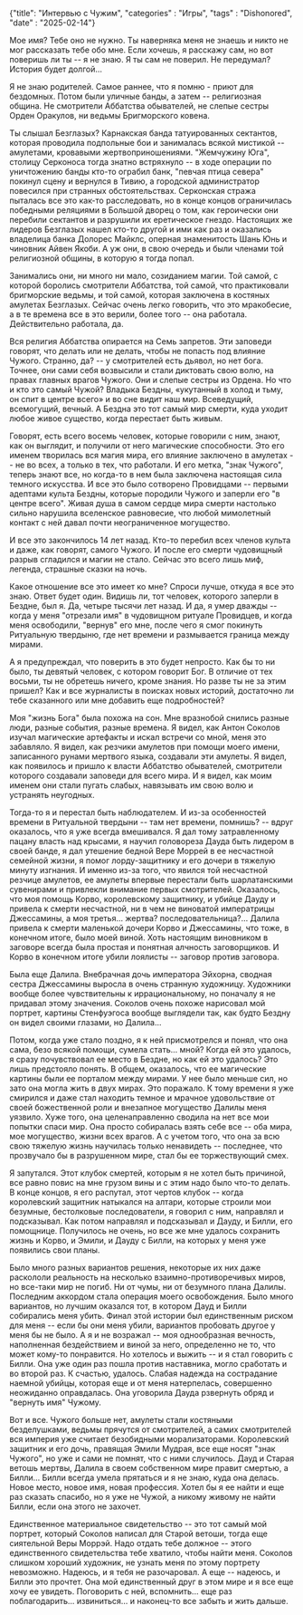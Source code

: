 {"title": "Интервью с Чужим", "categories" : "Игры", "tags" : "Dishonored", "date" : "2025-02-14"}

Мое имя? Тебе оно не нужно. Ты наверняка меня не знаешь и никто не мог рассказать тебе обо мне. Если хочешь, я расскажу сам, но вот поверишь ли ты -- я не знаю. Я ты сам не поверил. Не передумал? История будет долгой...

Я не знаю родителей. Самое раннее, что я помню - приют для бездомных. Потом были уличные банды, а затем -- религиозная община. Не смотрители Аббатства обывателей, не слепые сестры Орден Оракулов, ни ведьмы Бригморского ковена. 

Ты слышал Безглазых? Карнакская банда татуированных сектантов, которая проводила подпольные бои и занималась всякой мистикой -- амулетами, кровавыми жертвоприношениями. "Жемчужину Юга", столицу Серконоса тогда знатно встряхнуло -- в ходе операции по уничтожению банды кто-то ограбил банк, "певчая птица севера" покинул сцену и вернулся в Тивию, а городской администратор повесился при странных обстоятельствах. Серконская стража пыталась все это как-то расследовать, но в конце концов ограничилась победными реляциями в Большой дворец о том, как героически они перебили сектантов и разрушили их еретическое гнездо. Настоящих же лидеров Безглазых нашел кто-то другой и ими как раз и оказались владелица банка Долорес Майклс, оперная знаменитость Шань Юнь и чиновник Айвен Якоби. А уж они, в свою очередь и были членами той религиозной общины, в которую я тогда попал.

Занимались они, ни много ни мало, созиданием магии. Той самой, с которой боролись смотрители Аббатства, той самой, что практиковали бригморские ведьмы, и той самой, которая заключена в костяных амулетах Безглазых. Сейчас очень легко говорить, что это мракобесие, а в те времена все в это верили, более того -- она работала. Действительно работала, да.

Вся религия Аббатства опирается на Семь запретов. Эти заповеди говорят, что делать или не делать, чтобы не попасть под влияние Чужого. Странно, да? -- у смотрителей есть дьявол, но нет бога. Точнее, они сами себя возвысили и стали диктовать свою волю, на правах главных врагов Чужого. Они и слепые сестры из Ордена. Но что и кто это самый Чужой? Владыка Бездны, «укутанный в холод и тьму, он спит в центре всего» и во сне видит наш мир. Всеведущий, всемогущий, вечный. А Бездна это тот самый мир смерти, куда уходит любое живое существо, когда перестает быть живым.

Говорят, есть всего восемь человек, которые говорили с ним, знают, как он выглядит, и получили от него магические способности. Это его именем творилась вся магия мира, его влияние заключено в амулетах -- не во всех, а только в тех, что работали. И его метка, "знак Чужого", теперь знают все, но когда-то в нем была заключена настоящая сила темного искусства. И все это было сотворено Провидцами -- первыми адептами культа Бездны, которые породили Чужого и заперли его "в центре всего". Живая душа в самом сердце мира смерти настолько сильно нарушила вселенское равновесие, что любой мимолетный контакт с ней давал почти неограниченное могущество.

И все это закончилось 14 лет назад. Кто-то перебил всех членов культа и даже, как говорят, самого Чужого. И после его смерти чудовищный разрыв сгладился и магии не стало. Сейчас это всего лишь миф, легенда, страшные сказки на ночь.

Какое отношение все это имеет ко мне? Спроси лучше, откуда я все это знаю. Ответ будет один. Видишь ли, тот человек, которого заперли в Бездне, был я. Да, четыре тысячи лет назад. И да, я умер дважды -- когда у меня "отрезали имя" в чудовищном ритуале Провидцев, и когда меня освободили, "вернув" его мне, после чего я смог покинуть Ритуальную твердыню, где нет времени и размывается граница между мирами.

А я предупреждал, что поверить в это будет непросто. Как бы то ни было, ты девятый человек, с котором говорит Бог. В отличие от тех восьми, ты не обретешь ничего, кроме знания. Но разве ты не за этим пришел? Как и все журналисты в поисках новых историй, достаточно ли тебе сказанного или мне добавить еще подробностей?

Моя "жизнь Бога" была похожа на сон. Мне вразнобой снились разные люди, разные события, разные времена. Я видел, как Антон Соколов изучал магические артефакты и искал встречи со мной, меня это забавляло. Я видел, как резчики амулетов при помощи моего имени, записанного рунами мертвого языка, создавали эти амулеты. Я видел, как появилось и пришло к власти Аббатство обывателей, смотрители которого создавали заповеди для всего мира. И я видел, как моим именем они стали пугать слабых, навязывать им свою волю и устранять неугодных.

Тогда-то я и перестал быть наблюдателем. И из-за особенностей времени в Ритуальной твердыни -- там нет времени, помнишь? -- вдруг оказалось, что я уже всегда вмешивался. Я дал тому затравленному пацану власть над крысами, я научил головореза Дауда быть лидером в своей банде, я дал утешение бедной Вере Моррей в ее несчастной семейной жизни, я помог лорду-защитнику и его дочери в тяжелую минуту изгнания. И именно из-за того, что явился той несчастной резчице амулетов, ее амулеты впервые перестали быть шарлатанскими сувенирами и привлекли внимание первых смотрителей. Оказалось, что моя помощь Корво, королевскому защитнику, и убийце Дауду и привела к смерти несчастной, ни в чем не виноватой императрицы Джессамины, а моя третья... жертва? последовательница?... Далила привела к смерти маленькой дочери Корво и Джессамины, что тоже, в конечном итоге, было моей виной. Хоть настоящим виновником в заговоре всегда была простая и понятная алчность заговорщиков. И Корво в конечном итоге убили лоялисты -- заговор против заговора.

Была еще Далила. Внебрачная дочь императора Эйхорна, сводная сестра Джессамины выросла в очень странную художницу. Художники вообще более чувствительны к иррациональному, но поначалу я не придавал этому значения. Соколов очень похоже нарисовал мой портрет, картины Стенфуэгоса вообще выглядели так, как будто Бездну он видел своими глазами, но Далила... 

Потом, когда уже стало поздно, я к ней присмотрелся и понял, что она сама, безо всякой помощи, сумела стать... мной? Когда ей это удалось, я сразу почувствовал ее место в Бездне, но как ей это удалось? Это лишь предстояло понять. В общем, оказалось, что ее магические картины были ее порталом между мирами. У нее было меньше сил, но зато она могла жить в двух мирах. Это поражало. К тому времени я уже смирился и даже стал находить темное и мрачное удовольствие от своей божественной роли и внезапное могущество Далилы меня уязвило. Хуже того, она целенаправленно сводила на нет все мои попытки спаси мир. Она просто собиралась взять себе все -- оба мира, мое могущество, жизни всех врагов. А с учетом того, что она за всю свою тяжелую жизнь научилась только ненавидеть -- последнее, что прозвучало бы в разрушенном мире, стал бы ее торжествующий смех.

Я запутался. Этот клубок смертей, которым я не хотел быть причиной, все равно повис на мне грузом вины и с этим надо было что-то делать. В конце концов, я его распутал, этот чертов клубок -- когда королевский защитник натыкался на алтари, которые строили мои безумные, бестолковые последователи, я говорил с ним, направлял и подсказывал. Как потом направлял и подсказывал и Дауду, и Билли, его помощнице. Получилось не очень, но все же мне удалось сохранить жизнь и Корво, и Эмили, и Дауду с Билли, на которых у меня уже появились свои планы. 

Было много разных вариантов решения, некоторые их них даже раскололи реальность на несколько взаимно-противоречивых миров, но все-таки мир не погиб. Ни от чумы, ни от безумного плана Далилы. Последним аккордом стала операция моего освобождения. Было много вариантов, но лучшим оказался тот, в котором Дауд и Билли собирались меня убить. Финал этой истории был единственным риском для меня -- если бы они меня убили, вариантов пробовать другое у меня бы не было. А я и не возражал -- моя однообразная вечность, наполненная бездействием и виной за него, определенно не то, что может кому-то понравится. Но хотелось и выжить -- и я стал говорить с Билли. Она уже один раз пошла против наставника, могло сработать и во второй раз. К счастью, удалось. Слабая надежда на сострадание наемной убийцы, которая еще и от меня натерпелась, совершенно неожиданно оправдалась. Она уговорила Дауда рзвернуть обряд и "вернуть имя" Чужому.

Вот и все. Чужого больше нет, амулеты стали костяными безделушками, ведьмы прячутся от смотрителей, а самих смотрителей вся империя уже считает безобидными морализаторами. Королевский защитник и его дочь, правящая Эмили Мудрая, все еще носят "знак Чужого", но уже и сами не помнят, что с ними случилось. Дауд и Старая ветошь мертвы, Далила в своем собственном мире правит смертью, а Билли... Билли всегда умела прятаться и я не знаю, куда она делась. Новое место, новое имя, новая профессия. Хотел бы я ее найти и еще раз сказать спасибо, но я уже не Чужой, а никому живому не найти Билли, если она этого не захочет.

Единственное материальное свидетельство -- это тот самый мой портрет, который Соколов написал для Старой ветоши, тогда еще сиятельной Веры Моррэй. Надо отдать тебе должное -- этого единственного свидетельства тебе хватило, чтобы найти меня. Соколов слишком хороший художник, не узнать меня по этому портрету невозможно. Надеюсь, и я тебя не разочаровал. А еще -- надеюсь, и Билли это прочтет. Она мой единственный друг в этом мире и я все еще хочу ее увидеть. Поговорить с ней, вспомнить... еще раз поблагодарить... извиниться... и наконец-то все забыть и жить дальше.

